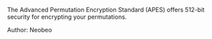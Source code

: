 The Advanced Permutation Encryption Standard (APES) offers 512-bit security for encrypting your permutations.

Author: Neobeo
